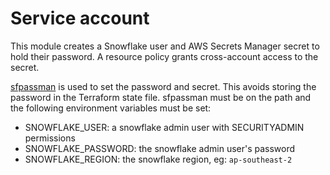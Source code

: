 # Service account

This module creates a Snowflake user and AWS Secrets Manager secret to hold their password. A resource policy grants cross-account access to the secret.

[sfpassman](https://github.com/tekumara/sfpassman) is used to set the password and secret. This avoids storing the password in the Terraform state file. sfpassman must be on the path and the following environment variables must be set:

- SNOWFLAKE_USER: a snowflake admin user with SECURITYADMIN permissions
- SNOWFLAKE_PASSWORD: the snowflake admin user's password
- SNOWFLAKE_REGION: the snowflake region, eg: `ap-southeast-2`
